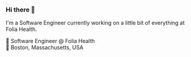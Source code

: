 ### Hi there 👋
<p>I'm a Software Engineer currently working on a little bit of everything at Folia Health.</p>

🌱 Software Engineer @ Folia Health<br>
📍 Boston, Massachusetts, USA
